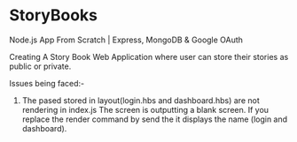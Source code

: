 # StoryBooks
Node.js App From Scratch | Express, MongoDB &amp; Google OAuth

Creating A Story Book Web Application where user can store their stories as public or private.

Issues being faced:-

1) The pased stored in layout(login.hbs and dashboard.hbs) are not rendering in index.js
    The screen is outputting a blank screen.
    If you replace the render command by send the it displays the name (login and dashboard).
